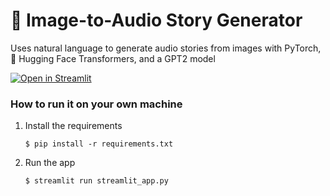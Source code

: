 # 🎈 Image-to-Audio Story Generator

Uses natural language to generate audio stories from images with PyTorch, 🤗 Hugging Face Transformers, and a GPT2 model

[![Open in Streamlit](https://static.streamlit.io/badges/streamlit_badge_black_white.svg)](https://hf-image-gen.streamlit.app/)

### How to run it on your own machine

1. Install the requirements

   ```
   $ pip install -r requirements.txt
   ```

2. Run the app

   ```
   $ streamlit run streamlit_app.py
   ```
